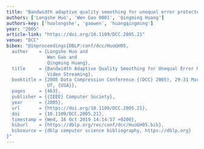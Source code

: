 ```yaml
---
title: "Bandwidth adaptive quality smoothing for unequal error protected scalable video streaming"
authors: ['Longshe Huo', 'Wen Gao 0001', 'Qingming Huang']
authors-key: ['huolongshe', 'gaowen', 'huangqingming']
year: "2005"
article-link: "https://doi.org/10.1109/DCC.2005.21"
venue: "DCC"
bibex: "@inproceedings{DBLP:conf/dcc/HuoGH05,
  author    = {Longshe Huo and
               Wen Gao and
               Qingming Huang},
  title     = {Bandwidth Adaptive Quality Smoothing for Unequal Error Protected Scalable
               Video Streaming},
  booktitle = {2005 Data Compression Conference {(DCC} 2005), 29-31 March 2005, Snowbird,
               UT, {USA}},
  pages     = {463},
  publisher = {{IEEE} Computer Society},
  year      = {2005},
  url       = {https://doi.org/10.1109/DCC.2005.21},
  doi       = {10.1109/DCC.2005.21},
  timestamp = {Wed, 16 Oct 2019 14:14:57 +0200},
  biburl    = {https://dblp.org/rec/conf/dcc/HuoGH05.bib},
  bibsource = {dblp computer science bibliography, https://dblp.org}
}"
---
```

